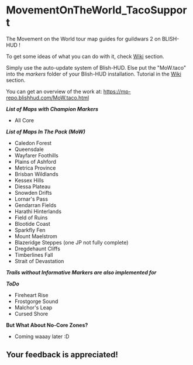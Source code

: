 # MovementOnTheWorld_TacoSupport
The Movement on the World tour map guides for guildwars 2 on BLISH-HUD ! 

To get some ideas of what you can do with it, check [Wiki](https://github.com/Sutcenes/MovementOnTheWorld_TacoSupport/wiki) section.

Simply use the auto-update system of Blish-HUD. Else put the "MoW.taco" into the *markers* folder of your Blish-HUD installation. Tutorial in the [Wiki](https://github.com/Sutcenes/MovementOnTheWorld_TacoSupport/wiki) section.

You can get an overview of the work at: https://mp-repo.blishhud.com/MoW.taco.html

___List of Maps with Champion Markers___
- All Core

___List of Maps In The Pack (MoW)___
- Caledon Forest
- Queensdale
- Wayfarer Foothills
- Plains of Ashford
- Metrica Province
- Brisban Wildlands
- Kessex Hills
- Diessa Plateau
- Snowden Drifts 
- Lornar's Pass
- Gendarran Fields
- Harathi Hinterlands
- Field of Ruins
- Blootide Coast
- Sparkfly Fen 
- Mount Maelstrom
- Blazeridge Steppes (one JP not fully complete)
- Dregdehaunt Cliffs
- Timberlines Fall
- Strait of Devastation

___Trails without Informative Markers are also implemented for___


___ToDo___
- Fireheart Rise
- Frostgorge Sound
- Malchor's Leap
- Cursed Shore

__But What About No-Core Zones?__
- Coming waaay later :D

## **Your feedback is appreciated!**
